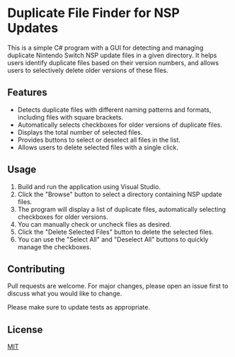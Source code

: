 # Duplicate File Finder for NSP Updates

This is a simple C# program with a GUI for detecting and managing duplicate Nintendo Switch NSP update files in a given directory. It helps users identify duplicate files based on their version numbers, and allows users to selectively delete older versions of these files.

## Features

- Detects duplicate files with different naming patterns and formats, including files with square brackets.
- Automatically selects checkboxes for older versions of duplicate files.
- Displays the total number of selected files.
- Provides buttons to select or deselect all files in the list.
- Allows users to delete selected files with a single click.

## Usage

1. Build and run the application using Visual Studio.
2. Click the "Browse" button to select a directory containing NSP update files.
3. The program will display a list of duplicate files, automatically selecting checkboxes for older versions.
4. You can manually check or uncheck files as desired.
5. Click the "Delete Selected Files" button to delete the selected files.
6. You can use the "Select All" and "Deselect All" buttons to quickly manage the checkboxes.

## Contributing

Pull requests are welcome. For major changes, please open an issue first to discuss what you would like to change.

Please make sure to update tests as appropriate.

## License

[MIT](https://choosealicense.com/licenses/mit/)
